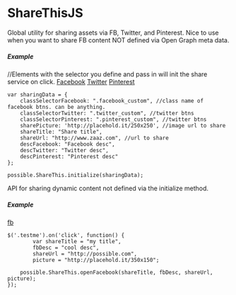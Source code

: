 ShareThisJS
==========
Global utility for sharing assets via FB, Twitter, and Pinterest.
Nice to use when you want to share FB content NOT defined via Open Graph meta data. 
<h5>Example</h5>
    //Elements with the selector you define and pass in will init the share service on click.
    <a class="facebook_custom" href="#">Facebook</a>
    <a class="twitter_custom" href="#">Twitter</a>
    <a class="pinterest_custom" href="#">Pinterest</a>

    var sharingData = {
        classSelectorFacebook: ".facebook_custom", //class name of facebook btns. can be anything.
        classSelectorTwitter: ".twitter_custom", //twitter btns
        classSelectorPinterest: ".pinterest_custom", //twitter btns
        sharePicture: 'http://placehold.it/250x250', //image url to share
        shareTitle: "Share title",
        shareUrl: "http://www.zaaz.com", //url to share
        descFacebook: "Facebook desc",
        descTwitter: "Twitter desc",
        descPinterest: "Pinterest desc"
    };
    
    possible.ShareThis.initialize(sharingData);
<p>API for sharing dynamic content not defined via the initialize method.</p>
<h5>Example</h5>
    <a class=".testme" href="#">fb</a>
    
    $('.testme').on('click', function() {
            var shareTitle = "my title",
            fbDesc = "cool desc",
            shareUrl = "http://possible.com",
            picture = "http://placehold.it/350x150";
    
        possible.ShareThis.openFacebook(shareTitle, fbDesc, shareUrl, picture);
    });


